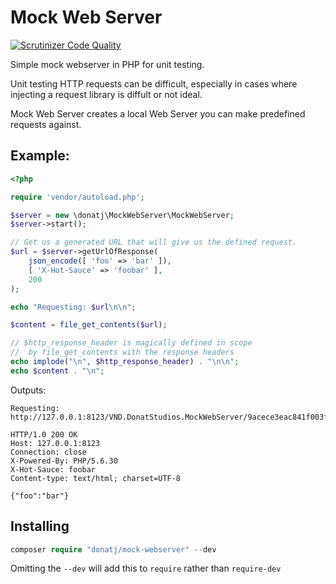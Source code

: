 # Mock Web Server

[![Scrutinizer Code Quality](https://scrutinizer-ci.com/g/donatj/mock-webserver/badges/quality-score.png?b=master)](https://scrutinizer-ci.com/g/donatj/mock-webserver/?branch=master)

Simple mock webserver in PHP for unit testing.

Unit testing HTTP requests can be difficult, especially in cases where injecting a request library is diffult or not ideal.

Mock Web Server creates a local Web Server you can make predefined requests against.  

## Example:

```php
<?php

require 'vendor/autoload.php';

$server = new \donatj\MockWebServer\MockWebServer;
$server->start();

// Get us a generated URL that will give us the defined request.
$url = $server->getUrlOfResponse(
	json_encode([ 'foo' => 'bar' ]),
	[ 'X-Hot-Sauce' => 'foobar' ],
	200
);

echo "Requesting: $url\n\n";

$content = file_get_contents($url);

// $http_response_header is magically defined in scope
//  by file_get_contents with the response headers
echo implode("\n", $http_response_header) . "\n\n";
echo $content . "\n";
```

Outputs:

```
Requesting: http://127.0.0.1:8123/VND.DonatStudios.MockWebServer/9acece3eac841f003f4258e0e00445ed

HTTP/1.0 200 OK
Host: 127.0.0.1:8123
Connection: close
X-Powered-By: PHP/5.6.30
X-Hot-Sauce: foobar
Content-type: text/html; charset=UTF-8

{"foo":"bar"}
```

## Installing

```php
composer require "donatj/mock-webserver" --dev
```

Omitting the `--dev` will add this to `require` rather than `require-dev`
